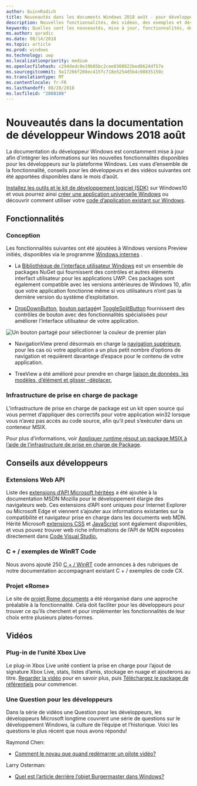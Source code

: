 ```yaml
---
author: QuinnRadich
title: Nouveautés dans les documents Windows 2018 août - pour développer des applications UWP
description: Nouvelles fonctionnalités, des vidéos, des exemples et des conseils pour les développeurs ont été ajoutés à la documentation pour les développeurs Windows 10 août 2018.
keywords: Quelles sont les nouveautés, mise à jour, fonctionnalités, des conseils pour les développeurs, Windows 10 août
ms.author: quradic
ms.date: 08/14/2018
ms.topic: article
ms.prod: windows
ms.technology: uwp
ms.localizationpriority: medium
ms.openlocfilehash: c294dedc8e19605bc2cee0308022bed8624df57e
ms.sourcegitcommit: 9a17266f208ec415fc718e5254d5b4c08835150c
ms.translationtype: MT
ms.contentlocale: fr-FR
ms.lasthandoff: 08/28/2018
ms.locfileid: "2888108"
---
```

# <a name="whats-new-in-the-windows-developer-docs-in-august-2018"></a>Nouveautés dans la documentation de développeur Windows 2018 août

La documentation du développeur Windows est constamment mise à jour afin d'intégrer les informations sur les nouvelles fonctionnalités disponibles pour les développeurs sur la plateforme Windows. Les vues d’ensemble de la fonctionnalité, conseils pour les développeurs et des vidéos suivantes ont été apportées disponibles dans le mois d’août.

[Installez les outils et le kit de développement logiciel (SDK)](http://go.microsoft.com/fwlink/?LinkId=821431) sur Windows10 et vous pourrez ainsi [créer une application universelle Windows](../get-started/create-uwp-apps.md) ou découvrir comment utiliser votre [code d’application existant sur Windows](../porting/index.md).

## <a name="features"></a>Fonctionnalités

### <a name="design"></a>Conception

Les fonctionnalités suivantes ont été ajoutées à Windows versions Preview initiés, disponibles via le programme [Windows internes](https://insider.windows.com/) .

* La [Bibliothèque de l’interface utilisateur Windows](https://aka.ms/winui-docs) est un ensemble de packages NuGet qui fournissent des contrôles et autres éléments interfact utilisateur pour les applications UWP. Ces packages sont également compatible avec les versions antérieures de Windows 10, afin que votre application fonctionne même si vos utilisateurs n’ont pas la dernière version du système d’exploitation.

* [DropDownButton](../design/controls-and-patterns/buttons.md#create-a-drop-down-button), [bouton partagé](../design/controls-and-patterns/buttons.md#create-a-split-button)et [ToggleSplitButton](../design/controls-and-patterns/buttons.md#create-a-toggle-split-button) fournissent des contrôles de bouton avec des fonctionnalités spécialisées pour améliorer l’interface utilisateur de votre application.

![Un bouton partagé pour sélectionner la couleur de premier plan](../design/controls-and-patterns/images/split-button-rtb.png)

* NavigationView prend désormais en charge la [navigation supérieure](../design/controls-and-patterns/navigationview.md), pour les cas où votre application a un plus petit nombre d’options de navigation et requièrent davantage d’espace pour le contenu de votre application.

* TreeView a été amélioré pour prendre en charge [liaison de données, les modèles, d’élément et glisser -déplacer.](../design/controls-and-patterns/tree-view.md)

### <a name="package-support-framework"></a>Infrastructure de prise en charge de package

L’infrastructure de prise en charge de package est un kit open source qui vous permet d’appliquer des correctifs pour votre application win32 lorsque vous n’avez pas accès au code source, afin qu’il peut s’exécuter dans un conteneur MSIX.

Pour plus d’informations, voir [Appliquer runtime résout un package MSIX à l’aide de l’infrastructure de prise en charge de Package](../porting/package-support-framework.md).

## <a name="developer-guidance"></a>Conseils aux développeurs

### <a name="web-api-extensions"></a>Extensions Web API

Liste des [extensions d’API Microsoft héritées](https://developer.mozilla.org/docs/Web/API/Microsoft_API_extensions) a été ajoutée à la documentation MSDN Mozilla pour le développement élargie des navigateurs web. Ces extensions d’API sont uniques pour Internet Explorer ou Microsoft Edge et viennent s’ajouter aux informations existantes sur la compatibilité et navigateur prise en charge dans les documents web MDN. Hérité Microsoft [extensions CSS](https://developer.mozilla.org/docs/Web/CSS/Microsoft_Extensions) et [JavaScript](https://developer.mozilla.org/docs/Web/JavaScript/Microsoft_JavaScript_extensions) sont également disponibles, et vous pouvez trouver web riche informations de l’API de MDN exposées directement dans [Code Visual Studio.](https://code.visualstudio.com/updates/v1_25#_new-css-pseudo-selectors-and-pseudo-elements-from-mdn)

### <a name="cwinrt-code-examples"></a>C + / exemples de WinRT Code

Nous avons ajouté 250 [C + / WinRT](../cpp-and-winrt-apis/index.md) code annonces à des rubriques de notre documentation accompagnant existant C + / exemples de code CX.

### <a name="project-rome"></a>Projet «Rome»

Le site de [projet Rome documents](https://docs.microsoft.com/windows/project-rome/) a été réorganisé dans une approche préalable à la fonctionnalité. Cela doit faciliter pour les développeurs pour trouver ce qu’ils cherchent et pour implémenter les fonctionnalités de leur choix entre plusieurs plates-formes.

## <a name="videos"></a>Vidéos

### <a name="xbox-live-unity-plugin"></a>Plug-in de l’unité Xbox Live

Le plug-in Xbox Live unité contient la prise en charge pour l’ajout de signature Xbox Live, stats, listes d’amis, stockage en nuage et ajouterons au titre. [Regarder la vidéo](https://youtu.be/fVQZ-YgwNpY) pour en savoir plus, puis [Téléchargez le package de référentiels](https://aka.ms/UnityPlugin) pour commencer.

### <a name="one-dev-question"></a>Une Question pour les développeurs

Dans la série de vidéos une Question pour les développeurs, les développeurs Microsoft longtime couvrent une série de questions sur le développement Windows, la culture de l’équipe et l’historique. Voici les questions le plus récent que nous avons répondu!

Raymond Chen:

* [Comment le noyau que quand redémarrer un pilote vidéo?](https://youtu.be/3SNAdyO1l5c)

Larry Osterman:

* [Quel est l’article derrière l’objet Burgermaster dans Windows?](https://youtu.be/0TDSbyAIvX0)